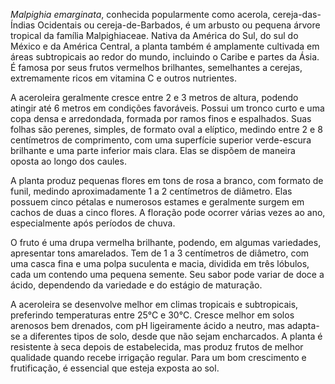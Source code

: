 _Malpighia emarginata_, conhecida popularmente como acerola, cereja-das-Índias Ocidentais ou cereja-de-Barbados, é um arbusto ou pequena árvore tropical da família Malpighiaceae. Nativa da América do Sul, do sul do México e da América Central, a planta também é amplamente cultivada em áreas subtropicais ao redor do mundo, incluindo o Caribe e partes da Ásia. É famosa por seus frutos vermelhos brilhantes, semelhantes a cerejas, extremamente ricos em vitamina C e outros nutrientes.

A aceroleira geralmente cresce entre 2 e 3 metros de altura, podendo atingir até 6 metros em condições favoráveis. Possui um tronco curto e uma copa densa e arredondada, formada por ramos finos e espalhados. Suas folhas são perenes, simples, de formato oval a elíptico, medindo entre 2 e 8 centímetros de comprimento, com uma superfície superior verde-escura brilhante e uma parte inferior mais clara. Elas se dispõem de maneira oposta ao longo dos caules.

A planta produz pequenas flores em tons de rosa a branco, com formato de funil, medindo aproximadamente 1 a 2 centímetros de diâmetro. Elas possuem cinco pétalas e numerosos estames e geralmente surgem em cachos de duas a cinco flores. A floração pode ocorrer várias vezes ao ano, especialmente após períodos de chuva.

O fruto é uma drupa vermelha brilhante, podendo, em algumas variedades, apresentar tons amarelados. Tem de 1 a 3 centímetros de diâmetro, com uma casca fina e uma polpa suculenta e macia, dividida em três lóbulos, cada um contendo uma pequena semente. Seu sabor pode variar de doce a ácido, dependendo da variedade e do estágio de maturação.

A aceroleira se desenvolve melhor em climas tropicais e subtropicais, preferindo temperaturas entre 25°C e 30°C. Cresce melhor em solos arenosos bem drenados, com pH ligeiramente ácido a neutro, mas adapta-se a diferentes tipos de solo, desde que não sejam encharcados. A planta é resistente à seca depois de estabelecida, mas produz frutos de melhor qualidade quando recebe irrigação regular. Para um bom crescimento e frutificação, é essencial que esteja exposta ao sol.
